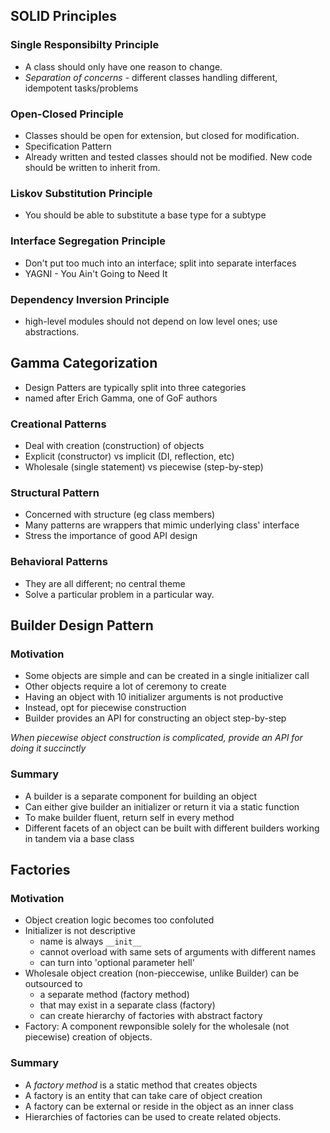 ## SOLID Principles
### Single Responsibilty Principle
- A class should only have one reason to change.
- _Separation of concerns_ - different classes handling different, idempotent tasks/problems
### Open-Closed Principle
- Classes should be open for extension, but closed for modification.
- Specification Pattern
- Already written and tested classes should not be modified. New code should be written to inherit from.
### Liskov Substitution Principle
- You should be able to substitute a base type for a subtype
### Interface Segregation Principle
- Don't put too much into an interface; split into separate interfaces
- YAGNI - You Ain't Going to Need It
### Dependency Inversion Principle
- high-level modules should not depend on low level ones; use abstractions.

## Gamma Categorization
- Design Patters are typically split into three categories
- named after Erich Gamma, one of GoF authors
### Creational Patterns
- Deal with creation (construction) of objects
- Explicit (constructor) vs implicit (DI, reflection, etc)
- Wholesale (single statement) vs piecewise (step-by-step)

### Structural Pattern
- Concerned with structure (eg class members)
- Many patterns are wrappers that mimic underlying class' interface
- Stress the importance of good API design

### Behavioral Patterns
- They are all different; no central theme
- Solve a particular problem in a particular way.

## Builder Design Pattern
### Motivation
- Some objects are simple and can be created in a single initializer call
- Other objects require a lot of ceremony to create
- Having an object with 10 initializer arguments is not productive
- Instead, opt for piecewise construction
- Builder provides an API for constructing an object step-by-step

_When piecewise object construction is complicated, provide an API for doing it succinctly_
### Summary
- A builder is a separate component for building an object
- Can either give builder an initializer or return it via a static function
- To make builder fluent, return self in every method
- Different facets of an object can be built with different builders working in tandem via a base class

## Factories
### Motivation
- Object creation logic becomes too confoluted
- Initializer is not descriptive
  - name is always `__init__`
  - cannot overload with same sets of arguments with different names
  - can turn into 'optional parameter hell'
- Wholesale object creation (non-pieccewise, unlike Builder) can be outsourced to
  - a separate method (factory method)
  - that may exist in a separate class (factory)
  - can create hierarchy of factories with abstract factory
- Factory: A component rewponsible solely for the wholesale (not piecewise) creation of objects.
### Summary
- A _factory method_ is a static method that creates objects
- A factory is an entity that can take care of object creation
- A factory can be external or reside in the object as an inner class
- Hierarchies of factories can be used to create related objects.